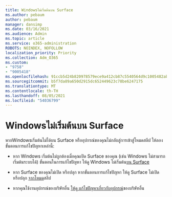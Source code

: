 ```yaml
---
title: Windowsไม่เริ่มต้นบน Surface
ms.author: pebaum
author: pebaum
manager: dansimp
ms.date: 03/16/2021
ms.audience: Admin
ms.topic: article
ms.service: o365-administration
ROBOTS: NOINDEX, NOFOLLOW
localization_priority: Priority
ms.collection: Adm_O365
ms.custom:
- "9758"
- "9005418"
ms.openlocfilehash: 91ccb5d24b820978579ece9a412cb87c5540564d9c1005482ab928b53a0c1a10
ms.sourcegitcommit: b5f7da89a650d2915dc652449623c78be6247175
ms.translationtype: MT
ms.contentlocale: th-TH
ms.lasthandoff: 08/05/2021
ms.locfileid: "54036799"
---
```

# <a name="windows-doesnt-start-on-surface"></a>Windowsไม่เริ่มต้นบน Surface

หากWindowsเริ่มต้นไม่ได้บน Surface หรืออุปกรณ์ของคุณไม่กลับสู่การเข้าสู่โหมดสลีป ให้ลองขั้นตอนการแก้ไขปัญหาเหล่านี้:

- หาก Windows เริ่มต้นไม่ถูกต้องเมื่อคุณเปิด Surface ของคุณ (เช่น Windows ไม่สามารถเริ่มต้นระบบได้) ขั้นตอนในการแก้ไขปัญหา ให้ดู Windows ไม่เริ่มต้น[บน Surface](https://support.microsoft.com/surface/windows-doesn-t-start-on-surface-3dd47ea1-472a-4514-c8e1-ff81bd72be5c)

- หาก Surface ของคุณไม่เปิด หรือปลุก หากขั้นตอนการแก้ไขปัญหา ให้ดู Surface ไม่เปิด หรือปลุก [จากโหมด](https://support.microsoft.com/surface/surface-won-t-turn-on-or-wake-from-sleep-1e181652-3db8-5ca1-9649-7390fafb102a)สลีป

- หากคุณใช้งานอุปกรณ์ของบริษัทอื่น [ให้ดู แก้ไขปัญหาเกี่ยวกับอุปกรณ์](https://support.microsoft.com/topic/b6f3408d-dac9-43e2-82f6-e620ca783636)ของบริษัทอื่น

